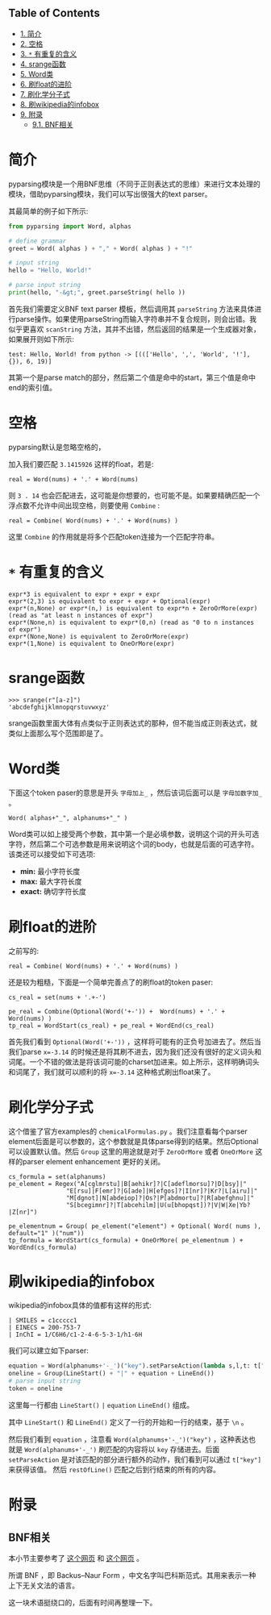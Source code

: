 <nav id="table-of-contents">
<h2>Table of Contents</h2>
<div id="text-table-of-contents">
<ul>
<li><a href="#orgheadline1">1. 简介</a></li>
<li><a href="#orgheadline2">2. 空格</a></li>
<li><a href="#orgheadline3">3. <code>*</code> 有重复的含义</a></li>
<li><a href="#orgheadline4">4. srange函数</a></li>
<li><a href="#orgheadline5">5. Word类</a></li>
<li><a href="#orgheadline6">6. 刷float的进阶</a></li>
<li><a href="#orgheadline7">7. 刷化学分子式</a></li>
<li><a href="#orgheadline8">8. 刷wikipedia的infobox</a></li>
<li><a href="#orgheadline10">9. 附录</a>
<ul>
<li><a href="#orgheadline9">9.1. BNF相关</a></li>
</ul>
</li>
</ul>
</div>
</nav>


# 简介<a id="orgheadline1"></a>

pyparsing模块是一个用BNF思维（不同于正则表达式的思维）来进行文本处理的模块，借助pyparsing模块，我们可以写出很强大的text parser。

其最简单的例子如下所示:

```python
from pyparsing import Word, alphas

# define grammar
greet = Word( alphas ) + "," + Word( alphas ) + "!"

# input string
hello = "Hello, World!"

# parse input string
print(hello, "-&gt;", greet.parseString( hello ))
```

首先我们需要定义BNF text parser 模板，然后调用其 `parseString` 方法来具体进行parse操作。如果使用parseString而输入字符串并不复合规则，则会出错。我似乎更喜欢 `scanString` 方法，其并不出错，然后返回的结果是一个生成器对象，如果展开则如下所示:

    test: Hello, World! from python -> [((['Hello', ',', 'World', '!'], {}), 6, 19)]

其第一个是parse match的部分，然后第二个值是命中的start，第三个值是命中end的索引值。

# 空格<a id="orgheadline2"></a>

pyparsing默认是忽略空格的，

加入我们要匹配 `3.1415926` 这样的float，若是:

    real = Word(nums) + '.' + Word(nums)

则 `3 . 14` 也会匹配进去，这可能是你想要的，也可能不是。如果要精确匹配一个浮点数不允许中间出现空格，则要使用 `Combine` :

    real = Combine( Word(nums) + '.' + Word(nums) )

这里 `Combine` 的作用就是将多个匹配token连接为一个匹配字符串。

# `*` 有重复的含义<a id="orgheadline3"></a>

    expr*3 is equivalent to expr + expr + expr
    expr*(2,3) is equivalent to expr + expr + Optional(expr)
    expr*(n,None) or expr*(n,) is equivalent to expr*n + ZeroOrMore(expr) (read as "at least n instances of expr")
    expr*(None,n) is equivalent to expr*(0,n) (read as "0 to n instances of expr")
    expr*(None,None) is equivalent to ZeroOrMore(expr)
    expr*(1,None) is equivalent to OneOrMore(expr)

# srange函数<a id="orgheadline4"></a>

    >>> srange(r"[a-z]")
    'abcdefghijklmnopqrstuvwxyz'

srange函数里面大体有点类似于正则表达式的那种，但不能当成正则表达式，就类似上面那么写个范围即是了。

# Word类<a id="orgheadline5"></a>

下面这个token paser的意思是开头 `字母加上_` ，然后该词后面可以是 `字母加数字加_` 。

    Word( alphas+"_", alphanums+"_" )

Word类可以如上接受两个参数，其中第一个是必填参数，说明这个词的开头可选字符，然后第二个可选参数是用来说明这个词的body，也就是后面的可选字符。该类还可以接受如下可选项:

-   **min:** 最小字符长度
-   **max:** 最大字符长度
-   **exact:** 确切字符长度

# 刷float的进阶<a id="orgheadline6"></a>

之前写的:

    real = Combine( Word(nums) + '.' + Word(nums) )

还是较为粗糙，下面是一个简单完善点了的刷float的token paser:

    cs_real = set(nums + '.+-')
    
    pe_real = Combine(Optional(Word('+-')) +  Word(nums) + '.' + Word(nums) )
    tp_real = WordStart(cs_real) + pe_real + WordEnd(cs_real)

首先我们看到 `Optional(Word('+-'))` ，这样将可能有的正负号加进去了。然后当我们parse `x=-3.14` 的时候还是将其刷不进去，因为我们还没有很好的定义词头和词尾。一个不错的做法是将该词可能的charset加进来。如上所示，这样明确词头和词尾了，我们就可以顺利的将 `x=-3.14` 这种格式刷出float来了。

# 刷化学分子式<a id="orgheadline7"></a>

这个借鉴了官方examples的 `chemicalFormulas.py` 。我们注意看每个parser element后面是可以参数的，这个参数就是具体parse得到的结果。然后Optional可以设置默认值。然后 `Group` 这里的用途就是对于 `ZeroOrMore` 或者 `OneOrMore` 这样的parser element enhancement 更好的关闭。

    cs_formula = set(alphanums)
    pe_element = Regex("A[cglmrstu]|B[aehikr]?|C[adeflmorsu]?|D[bsy]|"
                    "E[rsu]|F[emr]?|G[ade]|H[efgos]?|I[nr]?|Kr?|L[airu]|"
                    "M[dgnot]|N[abdeiop]?|Os?|P[abdmortu]?|R[abefghnu]|"
                    "S[bcegimnr]?|T[abcehilm]|U(u[bhopqst])?|V|W|Xe|Yb?|Z[nr]")
    
    pe_elementnum = Group( pe_element("element") + Optional( Word( nums ), default="1" )("num"))
    tp_formula = WordStart(cs_formula) + OneOrMore( pe_elementnum ) + WordEnd(cs_formula)

# 刷wikipedia的infobox<a id="orgheadline8"></a>

wikipedia的infobox具体的值都有这样的形式:

    | SMILES = c1ccccc1
    | EINECS = 200-753-7
    | InChI = 1/C6H6/c1-2-4-6-5-3-1/h1-6H

我们可以建立如下parser:

```python
equation = Word(alphanums+'-_')("key").setParseAction(lambda s,l,t: t["key"].strip()) + '=' + restOfLine("value").setParseAction(action_value)
oneline = Group(LineStart() + "|" + equation + LineEnd())
# parse input string
token = oneline
```

这里每一行都由 `LineStart()` `|` `equation` `LineEnd()` 组成。

其中 `LineStart()` 和 `LineEnd()` 定义了一行的开始和一行的结束，基于 `\n` 。

然后我们看到 `equation` ，注意看 `Word(alphanums+'-_')("key")` ，这种表达也就是 `Word(alphanums+'-_')` 刷匹配的内容将以 `key` 存储进去。后面 `setParseAction` 是对该匹配的部分进行额外的动作，我们看到可以通过 `t["key"]` 来获得该值。 然后 `restOfLine()` 匹配之后到行结束的所有的内容。

# 附录<a id="orgheadline10"></a>

## BNF相关<a id="orgheadline9"></a>

本小节主要参考了 [这个网页](http://eikke.com/text-parsing-formal-grammars-and-bnf-introduction/index.html) 和 [这个网页](http://eikke.com/pyparsing-introduction-bnf-to-code/) 。

所谓 BNF ，即 Backus–Naur Form ，中文名字叫巴科斯范式。其用来表示一种上下无关文法的语言。

这一块术语挺绕口的，后面有时间再整理一下。
